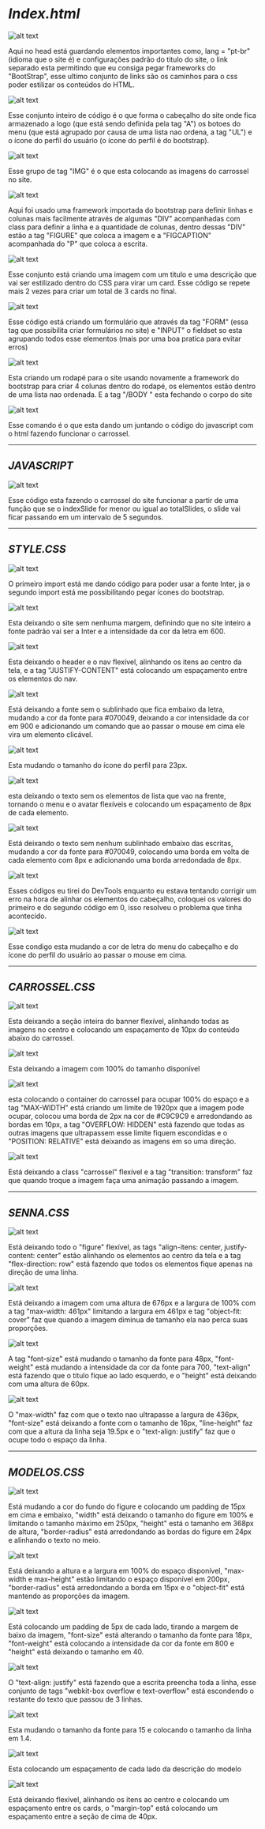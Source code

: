 # _**Index.html**_

![alt text](./assets/img/imagens-documentação/html/head-html.png)

Aqui no head está guardando elementos importantes como, lang = "pt-br" (idioma que o site é) e configurações padrão do titulo do site, o link separado esta permitindo que eu consiga pegar frameworks do "BootStrap", esse ultimo conjunto de links são os caminhos para o css poder estilizar os conteúdos do HTML.

![alt text](./assets/img/imagens-documentação/html/nav-html.png)

Esse conjunto inteiro de código é o que forma o cabeçalho do site onde fica armazenado a logo (que está sendo definida pela tag "A") os botoes do menu (que está agrupado por causa de uma lista nao ordena, a tag "UL") e o ícone do perfil do usuário (o ícone do perfil é do bootstrap).

![alt text](./assets/img/imagens-documentação/html/banner-html.png)

Esse grupo de tag "IMG" é o que esta colocando as imagens do carrossel no site.

![alt text](./assets/img/imagens-documentação/html/biografiaSenna-html.png)

Aqui foi usado uma framework importada do bootstrap para definir linhas e colunas mais facilmente através de algumas "DIV" acompanhadas com class para definir a linha e a quantidade de colunas, dentro dessas "DIV" estão a tag "FIGURE" que coloca a imagem e a "FIGCAPTION" acompanhada do "P" que coloca a escrita.

![alt text](./assets/img/imagens-documentação/html/cards-html.png)

Esse conjunto está criando uma imagem com um titulo e uma descrição que vai ser estilizado dentro do CSS para virar um card. Esse código se repete mais 2 vezes para criar um total de 3 cards no final.

![alt text](./assets/img/imagens-documentação/html/form-html.png)

Esse código está criando um formulário que através da tag "FORM" (essa tag que possibilita criar formulários no site) e "INPUT" o fieldset so esta agrupando todos esse elementos (mais por uma boa pratica para evitar erros)

![alt text](./assets/img/imagens-documentação/html/footer-html.png)

Esta criando um rodapé para o site usando novamente a framework do bootstrap para criar 4 colunas dentro do rodapé, os elementos estão dentro de uma lista nao ordenada. E a tag 
"/BODY " esta fechando o corpo do site

![alt text](./assets/img/imagens-documentação/html/script-html.png)

Esse comando é o que esta dando um juntando o código do javascript com o html fazendo funcionar o carrossel.

---
## _**JAVASCRIPT**_

![alt text](./assets/img/imagens-documentação/js/carrosselCodigo.png)

Esse código esta fazendo o carrossel do site funcionar a partir de uma função que se o indexSlide for menor ou igual ao totalSlides, o slide vai ficar passando em um intervalo de 5 segundos.

---
## _**STYLE.CSS**_

![alt text](./assets/img/imagens-documentação/css/style/import.png)

O primeiro import está me dando código para poder usar a fonte Inter, ja o segundo import está me possibilitando pegar ícones do bootstrap.

![alt text](./assets/img/imagens-documentação/css/style/configPadraoSite.png)

Esta deixando o site sem nenhuma margem, definindo que no site inteiro a fonte padrão vai ser a Inter e a intensidade da cor da letra em 600.

![alt text](./assets/img/imagens-documentação/css/style/headerNav.png)

Esta deixando o header e o nav flexível, alinhando os itens ao centro da tela, e a tag "JUSTIFY-CONTENT" está colocando um espaçamento entre os elementos do nav.

![alt text](./assets/img/imagens-documentação/css/style/logo.png)

Está deixando a fonte sem o sublinhado que fica embaixo da letra, mudando a cor da fonte para #070049, deixando a cor intensidade da cor em 900 e adicionando um comando que ao passar o mouse em cima ele vira um elemento clicável.

![alt text](./assets/img/imagens-documentação/css/style/avatarLiA.png)

Esta mudando o tamanho do ícone do perfil para 23px.

![alt text](./assets/img/imagens-documentação/css/style/menuAvatar.png)

esta deixando o texto sem os elementos de lista que vao na frente, tornando o menu e o avatar flexíveis e colocando um espaçamento de 8px de cada elemento.

![alt text](./assets/img/imagens-documentação/css/style/menuLiA-avatarLiA.png)

Está deixando o texto sem nenhum sublinhado embaixo das escritas, mudando a cor da fonte para #070049, colocando uma borda em volta de cada elemento com 8px e adicionando uma borda arredondada de 8px.

![alt text](./assets/img/imagens-documentação/css/style/alinharOsMenus.png)

Esses códigos eu tirei do DevTools enquanto eu estava tentando corrigir um erro na hora de alinhar os elementos do cabeçalho, coloquei os valores do primeiro e do segundo código em 0, isso resolveu o problema que tinha acontecido.

![alt text](./assets/img/imagens-documentação/css/style/mudarLetraCor.png)

Esse condigo esta mudando a cor de letra do menu do cabeçalho e do ícone do perfil do usuário ao passar o mouse em cima.

---
## ***CARROSSEL.CSS***

![alt text](./assets/img/imagens-documentação/css/carrossel/banner.png)

Esta deixando a seção inteira do banner flexível, alinhando todas as imagens no centro e colocando um espaçamento de 10px do conteúdo abaixo do carrossel.

![alt text](./assets/img/imagens-documentação/css/carrossel/bannerImg.png)

Esta deixando a imagem com 100% do tamanho disponível

![alt text](./assets/img/imagens-documentação/css/carrossel/carrosselContainer.png)

esta colocando o container do carrossel para ocupar 100% do espaço e a tag "MAX-WIDTH" está criando um limite de 1920px que a imagem pode ocupar, colocou uma borda de 2px na cor de #C9C9C9 e arredondando as bordas em 10px, a tag "OVERFLOW: HIDDEN" está fazendo que todas as outras imagens que ultrapassem esse limite fiquem escondidas e o "POSITION: RELATIVE" está deixando as imagens em so uma direção.

![alt text](./assets/img/imagens-documentação/css/carrossel/carrossel.png)

Está deixando a class "carrossel" flexível e a tag "transition: transform" faz que quando troque a imagem faça uma animação passando a imagem.

---
## ***SENNA.CSS***

![alt text](./assets/img/imagens-documentação/css/senna/sennaFigure.png)

Está deixando todo o "figure" flexível, as tags "align-itens: center, justify-content: center" estão alinhando os elementos ao centro da tela e a tag "flex-direction: row" está fazendo que todos os elementos fique apenas na direção de uma linha.

![alt text](./assets/img/imagens-documentação/css/senna/sennaFoto.png)

Está deixando a imagem com uma altura de 676px e a largura de 100% com a tag "max-width: 461px" limitando a largura em 461px e tag "object-fit: cover" faz que quando a imagem diminua de tamanho ela nao perca suas proporções.

![alt text](./assets/img/imagens-documentação/css/senna/sennaFigCaptionH3.png)

A tag "font-size" está mudando o tamanho da fonte para 48px, "font-weight" está mudando a intensidade da cor da fonte para 700, "text-align" está fazendo que o titulo fique ao lado esquerdo, e o "height" está deixando com uma altura de 60px.

![alt text](./assets/img/imagens-documentação/css/senna/sennaFigCaptionBiografia.png)

O "max-width" faz com que o texto nao ultrapasse a largura de 436px, "font-size" está deixando a fonte com o tamanho de 16px,
"line-height" faz com que a altura da linha seja 19.5px e o "text-align: justify" faz que o ocupe todo o espaço da linha.

---
## ***MODELOS.CSS***

![alt text](./assets/img/imagens-documentação/css/modelos/modelosFigure.png)

Está mudando a cor do fundo do figure e colocando um padding de 15px em cima e embaixo, "width" está deixando o tamanho do figure em 100% e limitando o tamanho máximo em 250px, "height" está o tamanho em 368px de altura, "border-radius" está arredondando as bordas do figure em 24px e alinhando o texto no meio.

![alt text](./assets/img/imagens-documentação/css/modelos/modelosFoto.png)

Está deixando a altura e a largura em 100% do espaço disponível, "max-width e max-height" estão limitando o espaço disponível em 200px, "border-radius" está arredondando a borda em 15px e o "object-fit" está mantendo as proporções da imagem.

![alt text](./assets/img/imagens-documentação/css/modelos/modelosFigCaptionH4.png)

Está colocando um padding de 5px de cada lado, tirando a margem de baixo da imagem, "font-size" está alterando o tamanho da fonte para 18px, "font-weight" está colocando a intensidade da cor da fonte em 800 e "height" está deixando o tamanho em 40.

![alt text](./assets/img/imagens-documentação/css/modelos/modelosFigCaptionP.png)

O "text-align: justify" está fazendo que a escrita preencha toda a linha, esse conjunto de tags "webkit-box overflow e text-overflow" está escondendo o restante do texto que passou de 3 linhas.

![alt text](./assets/img/imagens-documentação/css/modelos/modelosFigCaptionDescricao.png)

Esta mudando o tamanho da fonte para 15 e colocando o tamanho da linha em 1.4.

![alt text](./assets/img/imagens-documentação/css/modelos/modelosFigCaption.png)

Esta colocando um espaçamento de cada lado da descrição do modelo

![alt text](./assets/img/imagens-documentação/css/modelos/modelosContainer.png)

Está deixando flexível, alinhando os itens ao centro e colocando um espaçamento entre os cards, o "margin-top" está colocando um espaçamento entre a seção de cima de 40px.